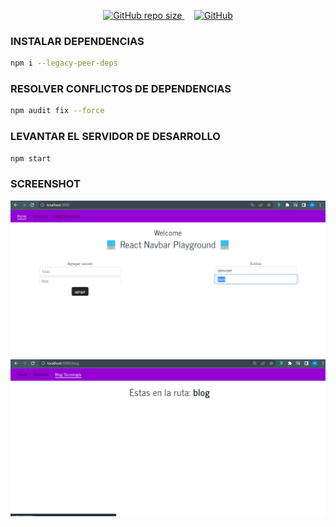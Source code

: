 <p align="center">
  <a href="https://open.vscode.dev/enidev911/r-navbar-playground">
	  <img alt="GitHub repo size" src="https://img.shields.io/badge/-Abrir%20en%20VsCode.dev-%23007ACC?style=for-the-badge&logo=visual-studio-code&logoColor=ffffff" alt="Open in Visual Studio Code" height="35">
  </a>
	&nbsp;&nbsp;&nbsp;
  <a href="https://enidev911.github.io/r-navbar-playground">
	  <img alt="GitHub" src="https://img.shields.io/badge/-Ver%20en%20GitHub%20Pages-%23000?style=for-the-badge&logo=github&logoColor=ffffff" height="35">
  </a>
</p>

### INSTALAR DEPENDENCIAS

```bash
npm i --legacy-peer-deps
```

### RESOLVER CONFLICTOS DE DEPENDENCIAS

```bash
npm audit fix --force
```

### LEVANTAR EL SERVIDOR DE DESARROLLO

```bash
npm start
```

### SCREENSHOT

![img1](screen1.png)
![img2](screen2.png)
